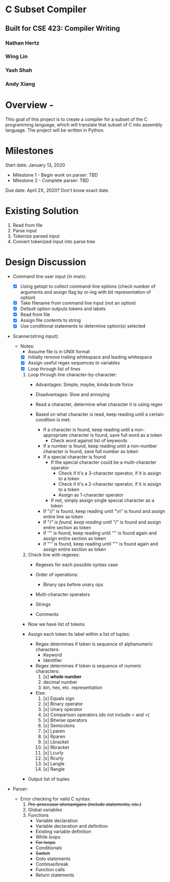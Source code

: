 # C Subset Compiler
## Built for CSE 423: Compiler Writing

### Nathan Hertz
### Wing Lin
### Yash Shah
### Andy Xiang

# Overview -
This goal of this project is to create a compiler for a subset of the C programming language, which will translate that subset of C into assembly language. The project will be written in Python.

# Milestones
Start date: January 13, 2020

- Milestone 1 - Begin work on parser: TBD
- Milestone 2 - Complete parser: TBD

Due date: April 2X, 2020? Don't know exact date.

# Existing Solution
1. Read from file
2. Parse input
3. Tokenize parsed input
4. Convert tokenized input into parse tree

# Design Discussion
- Command line user input (in main):
    - [x] Using getopt to collect command-line options (check number of arguments and assign flag by or-ing with bit representation of option)
    - [x] Take filename from command line input (not an option)
    - [x] Default option outputs tokens and labels
    - [x] Read from file
    - [x] Assign file contents to string
    - [x] Use conditional statements to determine option(s) selected

- Scanner(string input):
    - Notes:
        - Assume file is in UNIX format
        - [x] Initially remove trailing whitespace and leading whitespace
        - [x] Assign useful regex sequences to variables
        - [x] Loop through list of lines
        1. Loop through line character-by-character:
            - Advantages: Simple, maybe, kinda brute force
            - Disadvantages: Slow and annoying

            - Read a character, determine what character it is using regex
            - Based on what character is read, keep reading until a certain condition is met:
                - If a character is found, keep reading until a non-appropriate character is found, save full word as a token
                    - Check word against list of keywords
                - If a number is found, keep reading until a non-number character is found, save full number as token
                - If a special character is found
                    - If the special character could be a multi-character operator
                        - Check if it's a 3-character operator, if it is assign to a token
                        - Check if it's a 2-character operator, if it is assign to a token
                        - Assign as 1-character operator
                    - If not, simply assign single special character as a token
                - If "//" is found, keep reading until "\n" is found and assign entire line as token
                - If "/*" is found, keep reading until "*/" is found and assign entire section as token
                - If '"' is found, keep reading until '"' is found again and assign entire section as token
                - if "'" is found, keep reading until "'" is found again and assign entire section as token
        2. Check line with regexes:
            - Regexes for each possible syntax case
            - Order of operations:
                - Binary ops before unary ops

            - Multi-character operators
            - Strings
            - Comments
        - Now we have list of tokens
        - Assign each token its label within a list of tuples:
            - Regex determines if token is sequence of alphanumeric characters:
                - Keyword
                - Identifier
            - Regex determines if token is sequence of numeric characters:
                1. [x] **whole number**
                2. decimal number
                3. bin, hex, etc. representation
            - Else:
                1. [x] Equals sign
                2. [x] Binary operator
                3. [x] Unary operator
                4. [x] Comparison operators (do not include < and >)
                5. [x] Bitwise operators
                6. [x] Semicolons
                7. [x] Lparen
                8. [x] Rparen
                9. [x] Lbracket
                10. [x] Rbracket
                11. [x] Lcurly
                12. [x] Rcurly
                13. [x] Langle
                14. [x] Rangle

        - Output list of tuples

- Parser:
    - Error checking for valid C syntax:
        1. ~~Pre-processor shenanigans (include statements, etc.)~~
        2. Global variables
        3. Functions
            - Variable declaration
            - Variable declaration and definition
            - Existing variable definition
            - While loops
            - ~~For loops~~
            - Conditionals
            - ~~Switch~~
            - Goto statements
            - Continue/break
            - Function calls
            - Return statements
            